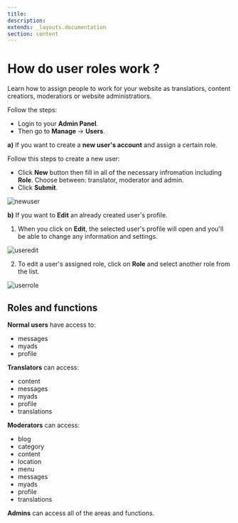 ```yaml
---
title:
description:
extends: _layouts.documentation
section: content
---
```


# How do user roles work ?

Learn how to assign people to work for your website as translatiors, content creatiors, moderatiors or website administratiors.

Follow the steps:

 -  Login  to your **Admin Panel**.
 -  Then go to **Manage** -> **Users**.

**a)**  If you want to create a **new user's account** and assign a certain role. 

   Follow this steps to create a new user:
 -  Click  **New** button then fill in all of the necessary infromation including **Role**.  Choose between:  translator,  moderator and  admin.
 -  Click  **Submit**.

![newuser](/assets/images/newuser.png)

**b)**  If you want to  **Edit**  an already created user's profile.  
1. When you click on **Edit**, the selected user's profile will open and you'll be able to change any information and settings.  

![useredit](/assets/images/useredit.png)

2. To edit a user's assigned role, click on **Role** and select another role from the list.   

![userrole](/assets/images/userroles.png)
  
  ## Roles and functions
    
 **Normal  users**  have access to:

-   messages
-   myads
-   profile

   **Translators**  can access:

-   content
-   messages
-   myads
-   profile
-   translations

  
**Moderators**  can access:

-   blog
-   category
-   content
-   location
-   menu
-   messages
-   myads
-   profile
-   translations

  
**Admins**  can access all of the areas and functions.
